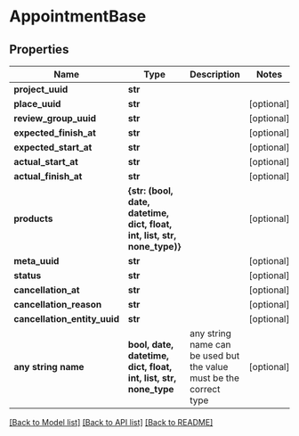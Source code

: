 # AppointmentBase


## Properties
Name | Type | Description | Notes
------------ | ------------- | ------------- | -------------
**project_uuid** | **str** |  | 
**place_uuid** | **str** |  | [optional] 
**review_group_uuid** | **str** |  | [optional] 
**expected_finish_at** | **str** |  | [optional] 
**expected_start_at** | **str** |  | [optional] 
**actual_start_at** | **str** |  | [optional] 
**actual_finish_at** | **str** |  | [optional] 
**products** | **{str: (bool, date, datetime, dict, float, int, list, str, none_type)}** |  | [optional] 
**meta_uuid** | **str** |  | [optional] 
**status** | **str** |  | [optional] 
**cancellation_at** | **str** |  | [optional] 
**cancellation_reason** | **str** |  | [optional] 
**cancellation_entity_uuid** | **str** |  | [optional] 
**any string name** | **bool, date, datetime, dict, float, int, list, str, none_type** | any string name can be used but the value must be the correct type | [optional]

[[Back to Model list]](../README.md#documentation-for-models) [[Back to API list]](../README.md#documentation-for-api-endpoints) [[Back to README]](../README.md)


